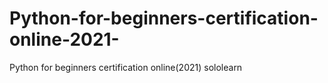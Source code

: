 # Python-for-beginners-certification-online-2021-
Python for beginners certification online(2021) sololearn
